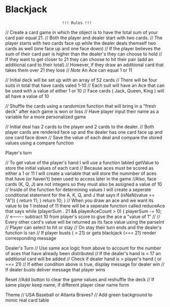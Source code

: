 # Blackjack
                             !!! Rules !!!
// Create a card game in which the object is to have the total sum of your card pair equal 21.
// Both the player and dealer start with two cards. 
// The player starts with two cards face up while the dealer deals themself two cards as well (one face up and one face down)
// If the player believes the sum of their card pair is higher than the dealer's they can choose to hold 
// If they want to get closer to 21 they can choose to hit their pair (add an additional card to their total)
// However, if they draw an additional card that takes them over 21 they lose
// *Note* An Ace can equal 1 or 11


// Initial deck will be set up with an array of 52 cards
// There will be four suits in total that have cards valed 1-10
// Each suit will have an Ace that can be used with a value of either 1 or 10
// Face cards ( Jack, Queen, King ) will all have a value of 10

// Shuffle the cards using a randomize function that will bring in a "fresh deck" after each game is won or loss
// Have player input their name as a variable for a more personalized game

// Initial deal has 2 cards to the player and 2 cards to the dealer.
// Both player cards are rendered face up and the dealer has one card face up and one card face down
// Save the value of each deal and compare the stored values using a compare function

Player's turn

// To get value of the player's hand I will use a function labled getValue to store the initial values of each card
      // Because aces must be scored as either a 1 or 11 I will create a variable that will store the nummber of aces that have (or haven't) been used to access later in the game
      //Also, face cards (K, Q, J) are not integers so they must also be assigned a value of 10
      // Inside of the function for determining values I will create a seperate conditional statement for the A, K, Q, and J that says 
     if (isNaN(value == "A")) {
     return 11;
     }
     return 10;
     }
   // When you draw an ace and we want its value to be 1 instead of 11 there will be a seperate function called reduceAce that says 
   while (playerSum . 21 && playerAceCount > 0) {
   playerSum -= 10; // <---- subtract 10 from player's score to give the ace a "value of 1" //
// Every other card's value will be returned as its face value using the parseInt     
// Player can select to hit or stay
// On stay their turn ends and the dealer's function is ran
// If player busts ( > 21) or gets blackjack (=== 21) render corresponding message

Dealer's Turn
// Use same ace logic from above to account for the number of aces that have already been distributed
// If the dealer's hand is < 17 an additional card will be added
// Check if dealer hand is > player's hand ( or === 21)
// If either condition above is true, display message for dealer win
// If dealer busts deliver message that player wins

Reset
//Add button to clear the game values and reshuffle the deck
// If same player keep name, if different player clear name form
 
Theme 
// USA Baseball or Atlanta Braves?
// Add green background to mimic real card table

